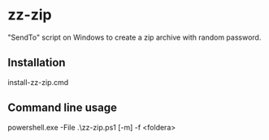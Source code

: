 # zz-zip
"SendTo" script on Windows to create a zip archive with random password.

## Installation
install-zz-zip.cmd

## Command line usage
powershell.exe -File .\zz-zip.ps1 [-m] -f &lt;foldera&gt;
